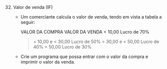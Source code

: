 32. Valor de venda (IF)

    - Um comerciante calcula o valor de venda, tendo em vista a tabela a seguir:

        VALOR DA COMPRA	            VALOR DA VENDA
        <  10,00	                Lucro de 70%
        >= 10,00 e < 30,00	        Lucro de 50%
        >= 30,00 e < 50,00	        Lucro de 40%
        >= 50,00	                Lucro de 30%

    - Crie um programa que possa entrar com o valor da compra e imprimir o valor da venda.